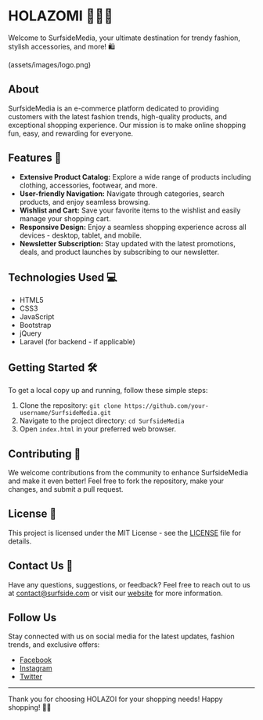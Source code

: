 # HOLAZOMI 🏄‍♂️📸

Welcome to SurfsideMedia, your ultimate destination for trendy fashion, stylish accessories, and more! 🛍️

(assets/images/logo.png)

## About

SurfsideMedia is an e-commerce platform dedicated to providing customers with the latest fashion trends, high-quality products, and exceptional shopping experience. Our mission is to make online shopping fun, easy, and rewarding for everyone.

## Features 🚀

- **Extensive Product Catalog:** Explore a wide range of products including clothing, accessories, footwear, and more.
- **User-friendly Navigation:** Navigate through categories, search products, and enjoy seamless browsing.
- **Wishlist and Cart:** Save your favorite items to the wishlist and easily manage your shopping cart.
- **Responsive Design:** Enjoy a seamless shopping experience across all devices - desktop, tablet, and mobile.
- **Newsletter Subscription:** Stay updated with the latest promotions, deals, and product launches by subscribing to our newsletter.

## Technologies Used 💻

- HTML5
- CSS3
- JavaScript
- Bootstrap
- jQuery
- Laravel (for backend - if applicable)

## Getting Started 🛠️

To get a local copy up and running, follow these simple steps:

1. Clone the repository: `git clone https://github.com/your-username/SurfsideMedia.git`
2. Navigate to the project directory: `cd SurfsideMedia`
3. Open `index.html` in your preferred web browser.

## Contributing 🤝

We welcome contributions from the community to enhance SurfsideMedia and make it even better! Feel free to fork the repository, make your changes, and submit a pull request.

## License 📄

This project is licensed under the MIT License - see the [LICENSE](LICENSE) file for details.

## Contact Us 📧

Have any questions, suggestions, or feedback? Feel free to reach out to us at [contact@surfside.com](mailto:contact@HOLAZOMI.com) or visit our [website](https://www.holazomi.com/contact) for more information.

## Follow Us

Stay connected with us on social media for the latest updates, fashion trends, and exclusive offers:

- [Facebook](https://www.facebook.com/surfside)
- [Instagram](https://www.instagram.com/surfside)
- [Twitter](https://twitter.com/surfside)

---

Thank you for choosing HOLAZOI for your shopping needs! Happy shopping! 🌊🛒
